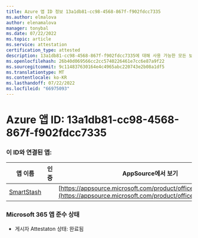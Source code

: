 ```yaml
---
title: Azure 앱 ID 정보 13a1db81-cc98-4568-867f-f902fdcc7335
ms.author: elmalova
author: elenamalova
manager: tonybal
ms.date: 07/22/2022
ms.topic: article
ms.service: attestation
certification_type: attested
description: 13a1db81-cc98-4568-867f-f902fdcc7335에 대해 사용 가능한 모든 보안 및 규정 준수 정보입니다.
ms.openlocfilehash: 26b40d069566cc2cc5740226461e7cc6e87a9f22
ms.sourcegitcommit: 9c114837630164e4c4965abc220743e2b08a1df5
ms.translationtype: MT
ms.contentlocale: ko-KR
ms.lasthandoff: 07/22/2022
ms.locfileid: "66975093"
---
```

# <a name="azure-app-id-13a1db81-cc98-4568-867f-f902fdcc7335"></a>Azure 앱 ID: 13a1db81-cc98-4568-867f-f902fdcc7335


### <a name="apps-associated-with-this-id"></a>이 ID와 연결된 앱:
| **앱 이름** | **인증** | **AppSource에서 보기** |
|--------------|---------------|-----------------------|
| [SmartStash](../forward/WA200004223.md) |  | [https://appsource.microsoft.com/product/office/WA200004223](https://appsource.microsoft.com/product/office/WA200004223) |

### <a name="microsoft-365-app-compliance-status"></a>Microsoft 365 앱 준수 상태
- 게시자 Attestaton 상태: 완료됨

